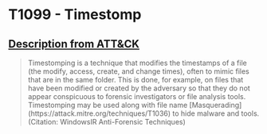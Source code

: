# T1099 - Timestomp
## [Description from ATT&CK](https://attack.mitre.org/wiki/Technique/T1099)
<blockquote>Timestomping is a technique that modifies the timestamps of a file (the modify, access, create, and change times), often to mimic files that are in the same folder. This is done, for example, on files that have been modified or created by the adversary so that they do not appear conspicuous to forensic investigators or file analysis tools. Timestomping may be used along with file name [Masquerading](https://attack.mitre.org/techniques/T1036) to hide malware and tools. (Citation: WindowsIR Anti-Forensic Techniques)</blockquote>

